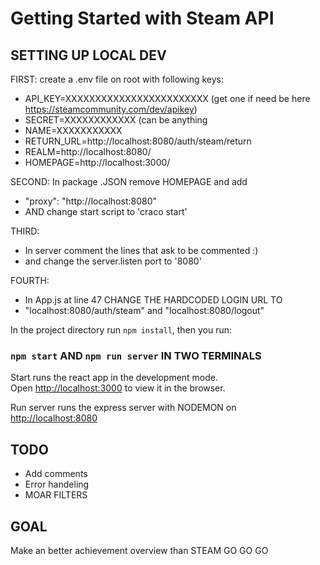 # Getting Started with Steam API


## SETTING UP LOCAL DEV

FIRST: create a .env file on root with following keys: 
- API_KEY=XXXXXXXXXXXXXXXXXXXXXXXX (get one if need be here https://steamcommunity.com/dev/apikey)
- SECRET=XXXXXXXXXXXX (can be anything
- NAME=XXXXXXXXXXX
- RETURN_URL=http://localhost:8080/auth/steam/return
- REALM=http://localhost:8080/
- HOMEPAGE=http://localhost:3000/

SECOND: In package .JSON remove HOMEPAGE and add 
- "proxy": "http://localhost:8080" 
- AND change start script to 'craco start'

THIRD: 
- In server comment the lines that ask to be commented :) 
- and change the server.listen port to '8080'

FOURTH:
- In App.js at line 47 CHANGE THE HARDCODED LOGIN URL TO 
- "localhost:8080/auth/steam" and "localhost:8080/logout"

In the project directory run `npm install`, then you run:

### `npm start` AND `npm run server` IN TWO TERMINALS

Start runs the react app in the development mode.\
Open [http://localhost:3000](http://localhost:3000) to view it in the browser.

Run server runs the express server with NODEMON on [http://localhost:8080](http://localhost:8080) 

## TODO
- Add comments
- Error handeling
- MOAR FILTERS


## GOAL

Make an better achievement overview than STEAM GO GO GO
